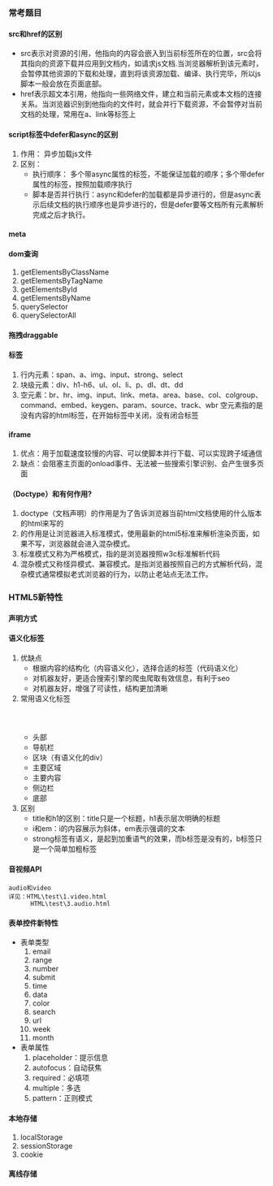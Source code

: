 ### 常考题目
#### src和href的区别
* src表示对资源的引用，他指向的内容会嵌入到当前标签所在的位置，src会将其指向的资源下载并应用到文档内，如请求js文档.当浏览器解析到该元素时，会暂停其他资源的下载和处理，直到将该资源加载、编译、执行完毕，所以js脚本一般会放在页面底部。
* href表示超文本引用，他指向一些网络文件，建立和当前元素或本文档的连接关系。当浏览器识别到他指向的文件时，就会并行下载资源，不会暂停对当前文档的处理，常用在a、link等标签上

#### script标签中defer和async的区别
1. 作用： 异步加载js文件
2. 区别：
    * 执行顺序： 多个带async属性的标签，不能保证加载的顺序；多个带defer属性的标签，按照加载顺序执行
    * 脚本是否并行执行：async和defer的加载都是异步进行的，但是async表示后续文档的执行顺序也是异步进行的，但是defer要等文档所有元素解析完成之后才执行。

#### meta
#### dom查询
1. getElementsByClassName
2. getElementsByTagName
3. getElementsById
4. getElementsByName
5. querySelector
6. querySelectorAll

#### 拖拽draggable
#### 标签
1. 行内元素：span、a、img、input、strong、select
2. 块级元素：div、h1-h6、ul、ol、li、p、dl、dt、dd
3. 空元素：br、hr、img、input、link、meta、area、base、col、colgroup、command、embed、keygen、param、source、track、wbr
空元素指的是没有内容的html标签，在开始标签中关闭，没有闭合标签

#### iframe
1. 优点：用于加载速度较慢的内容、可以使脚本并行下载、可以实现跨子域通信
2. 缺点：会阻塞主页面的onload事件、无法被一些搜索引擎识别、会产生很多页面 
#### （Doctype）和<!Doctype html>有何作用? 
1. doctype（文档声明）的作用是为了告诉浏览器当前html文档使用的什么版本的html来写的
2. <!doctype html>的作用是让浏览器进入标准模式，使用最新的html5标准来解析渲染页面，如果不写，浏览器就会进入混杂模式。
3. 标准模式又称为严格模式，指的是浏览器按照w3c标准解析代码
4. 混杂模式又称怪异模式、兼容模式。是指浏览器按照自己的方式解析代码，混杂模式通常模拟老式浏览器的行为，以防止老站点无法工作。

### HTML5新特性

#### 声明方式
#### 语义化标签
1. 优缺点
    * 根据内容的结构化（内容语义化），选择合适的标签（代码语义化）
    * 对机器友好，更适合搜索引擎的爬虫爬取有效信息，有利于seo
    * 对机器友好，增强了可读性，结构更加清晰
2. 常用语义化标签
    * <header></header> 头部
    * <nav></nav>   导航栏
    * <section></section> 区块（有语义化的div）
    * <main></main> 主要区域
    * <article></article> 主要内容
    * <aside></aside>   侧边栏
    * <footer></footer> 底部
3. 区别
    * title和h1的区别：title只是一个标题，h1表示层次明确的标题
    * i和em：i的内容展示为斜体，em表示强调的文本
    * strong标签有语义，是起到加重语气的效果，而b标签是没有的，b标签只是一个简单加粗标签

#### 音视频API
    audio和video
    详见：HTML\test\1.video.html
          HTML\test\3.audio.html
#### 表单控件新特性
* 表单类型
    1. email
    2. range
    3. number
    4. submit
    5. time
    6. data
    7. color
    8. search
    9. url
    10. week
    11. month
* 表单属性
    1. placeholder：提示信息
    2. autofocus：自动获焦
    3. required：必填项
    4. multiple：多选
    5. pattern：正则模式

#### 本地存储
1. localStorage
2. sessionStorage
3. cookie

#### 离线存储